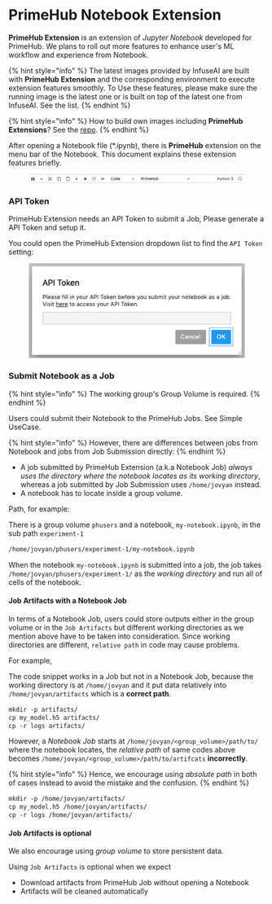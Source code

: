 # PrimeHub Notebook Extension

**PrimeHub Extension** is an extension of _Jupyter Notebook_ developed for PrimeHub. We plans to roll out more features to enhance user's ML workflow and experience from Notebook.

{% hint style="info" %}
The latest images provided by InfuseAI are built with **PrimeHub Extension** and the corresponding environment to execute extension features smoothly. To Use these features, please make sure the running image is the latest one or is built on top of the latest one from InfuseAI. See the list.
{% endhint %}

{% hint style="info" %}
How to build own images including **PrimeHub Extensions**? See the [repo](https://github.com/InfuseAI/primehub-job/tree/master/jupyterlab\_primehub).
{% endhint %}

After opening a Notebook file (\*.ipynb), there is **PrimeHub** extension on the menu bar of the Notebook. This document explains these extension features briefly.

<figure><img src="../../.gitbook/assets/ph-extension-menu.png" alt=""><figcaption></figcaption></figure>

### API Token

PrimeHub Extension needs an API Token to submit a Job, Please generate a API Token and setup it.

You could open the PrimeHub Extension dropdown list to find the `API Token` setting:

<figure><img src="../../.gitbook/assets/ph-extension-token.png" alt=""><figcaption></figcaption></figure>

### Submit Notebook as a Job

{% hint style="info" %}
The working group's Group Volume is required.
{% endhint %}

Users could submit their Notebook to the PrimeHub Jobs. See Simple UseCase.

{% hint style="info" %}
However, there are differences between jobs from Notebook and jobs from Job Submission directly:
{% endhint %}

* A job submitted by PrimeHub Extension (a.k.a Notebook Job) _always uses the directory where the notebook locates as its working directory_, whereas a job submitted by Job Submission uses `/home/jovyan` instead.
* A notebook has to locate inside a group volume.

Path, for example:

There is a group volume `phusers` and a notebook, `my-notebook.ipynb`, in the sub path `experiment-1`

```bash
/home/jovyan/phusers/experiment-1/my-notebook.ipynb
```

When the notebook `my-notebook.ipynb` is submitted into a job, the job takes `/home/jovyan/phusers/experiment-1/` as the _working directory_ and run all of cells of the notebook.

#### Job Artifacts with a Notebook Job

In terms of a Notebook Job, users could store outputs either in the group volume or in the `Job Artifacts` but different working directories as we mention above have to be taken into consideration. Since working directories are different, `relative path` in code may cause problems.

For example,

The code snippet works in a Job but not in a Notebook Job, because the working directory is at `/home/jovyan` and it put data relatively into `/home/jovyan/artifacts` which is a **correct path**.

```
mkdir -p artifacts/
cp my_model.h5 artifacts/
cp -r logs artifacts/
```

However, a _Notebook Job_ starts at `/home/jovyan/<group_volume>/path/to/` where the notebook locates, the _relative path_ of same codes above becomes `/home/jovyan/<group_volume>/path/to/artifcats` **incorrectly**.

{% hint style="info" %}
Hence, we encourage using _absolute path_ in both of cases instead to avoid the mistake and the confusion.
{% endhint %}

```
mkdir -p /home/jovyan/artifacts/
cp my_model.h5 /home/jovyan/artifacts/
cp -r logs /home/jovyan/artifacts/
```

#### Job Artifacts is optional

We also encourage using _group volume_ to store persistent data.

Using `Job Artifacts` is optional when we expect

* Download artifacts from PrimeHub Job without opening a Notebook
* Artifacts will be cleaned automatically
